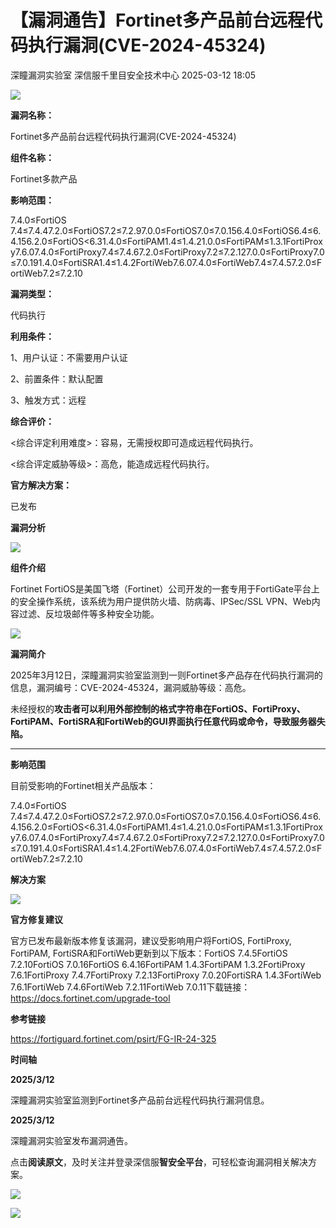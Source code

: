 #  【漏洞通告】Fortinet多产品前台远程代码执行漏洞(CVE-2024-45324)   
深瞳漏洞实验室  深信服千里目安全技术中心   2025-03-12 18:05  
  
![](https://mmbiz.qpic.cn/mmbiz_gif/w8NHw6tcQ5zUZsFhwsymhSTTVzBKYtxRDosiaQHRGs62FenzAISjpnVhuJawiaianBZZIqbKgyLppYL5xB7ibXogUg/640?wx_fmt=gif&from=appmsg "")  
  
**漏洞名称：**  
  
Fortinet多产品前台远程代码执行漏洞(CVE-2024-45324)  
  
**组件名称：**  
  
Fortinet多款产品  
  
**影响范围：**  
  
7.4.0≤FortiOS 7.4≤7.4.47.2.0≤FortiOS7.2≤7.2.97.0.0≤FortiOS7.0≤7.0.156.4.0≤FortiOS6.4≤6.4.156.2.0≤FortiOS<6.31.4.0≤FortiPAM1.4≤1.4.21.0.0≤FortiPAM≤1.3.1FortiProxy7.6.07.4.0≤FortiProxy7.4≤7.4.67.2.0≤FortiProxy7.2≤7.2.127.0.0≤FortiProxy7.0≤7.0.191.4.0≤FortiSRA1.4≤1.4.2FortiWeb7.6.07.4.0≤FortiWeb7.4≤7.4.57.2.0≤FortiWeb7.2≤7.2.10  
  
**漏洞类型：**  
  
代码执行  
  
**利用条件：**  
  
1、用户认证：不需要用户认证  
  
2、前置条件：默认配置  
  
3、触发方式：远程  
  
**综合评价：**  
  
<综合评定利用难度>：容易，无需授权即可造成远程代码执行。  
  
<综合评定威胁等级>：高危，能造成远程代码执行。  
  
**官方解决方案：**  
  
已发布  
  
  
  
  
**漏洞分析**  
  
![](https://mmbiz.qpic.cn/mmbiz_gif/w8NHw6tcQ5zUZsFhwsymhSTTVzBKYtxRfaNZQgmlRpicEhjFFcap9WAvOkic4iaf51DCZ8MicTfIFc19xwibKLbK9LQ/640?wx_fmt=gif&from=appmsg "")  
  
**组件介绍**  
  
Fortinet FortiOS是美国飞塔（Fortinet）公司开发的一套专用于FortiGate平台上的安全操作系统，该系统为用户提供防火墙、防病毒、IPSec/SSL VPN、Web内容过滤、反垃圾邮件等多种安全功能。  
  
![](https://mmbiz.qpic.cn/mmbiz_gif/w8NHw6tcQ5zUZsFhwsymhSTTVzBKYtxRfaNZQgmlRpicEhjFFcap9WAvOkic4iaf51DCZ8MicTfIFc19xwibKLbK9LQ/640?wx_fmt=gif&from=appmsg "")  
  
**漏洞简介**  
  
2025年3月12日，深瞳漏洞实验室监测到一则Fortinet多产品存在代码执行漏洞的信息，漏洞编号：CVE-2024-45324，漏洞威胁等级：高危。  
  
未经授权的**攻击者可以利用外部控制的格式字符串在FortiOS、FortiProxy、FortiPAM、FortiSRA和FortiWeb的GUI界面执行任意代码或命令，导致服务器失陷。**  
  
****  
  
  
**影响范围**  
  
目前受影响的Fortinet相关产品版本：  
  
7.4.0≤FortiOS 7.4≤7.4.47.2.0≤FortiOS7.2≤7.2.97.0.0≤FortiOS7.0≤7.0.156.4.0≤FortiOS6.4≤6.4.156.2.0≤FortiOS<6.31.4.0≤FortiPAM1.4≤1.4.21.0.0≤FortiPAM≤1.3.1FortiProxy7.6.07.4.0≤FortiProxy7.4≤7.4.67.2.0≤FortiProxy7.2≤7.2.127.0.0≤FortiProxy7.0≤7.0.191.4.0≤FortiSRA1.4≤1.4.2FortiWeb7.6.07.4.0≤FortiWeb7.4≤7.4.57.2.0≤FortiWeb7.2≤7.2.10  
  
  
  
**解决方案**  
  
![](https://mmbiz.qpic.cn/mmbiz_gif/w8NHw6tcQ5zUZsFhwsymhSTTVzBKYtxRfaNZQgmlRpicEhjFFcap9WAvOkic4iaf51DCZ8MicTfIFc19xwibKLbK9LQ/640?wx_fmt=gif&from=appmsg "")  
  
**官方修复建议**  
  
  
官方已发布最新版本修复该漏洞，建议受影响用户将FortiOS, FortiProxy, FortiPAM, FortiSRA和FortiWeb更新到以下版本：FortiOS 7.4.5FortiOS 7.2.10FortiOS 7.0.16FortiOS 6.4.16FortiPAM 1.4.3FortiPAM 1.3.2FortiProxy 7.6.1FortiProxy 7.4.7FortiProxy 7.2.13FortiProxy 7.0.20FortiSRA 1.4.3FortiWeb 7.6.1FortiWeb 7.4.6FortiWeb 7.2.11FortiWeb 7.0.11下载链接：https://docs.fortinet.com/upgrade-tool  
  
  
  
  
**参考链接**  
  
  
https://fortiguard.fortinet.com/psirt/FG-IR-24-325  
  
  
  
  
  
**时间轴**  
  
  
  
**2025/3/12**  
  
深瞳漏洞实验室监测到Fortinet多产品前台远程代码执行漏洞信息。  
  
  
**2025/3/12**  
  
深瞳漏洞实验室发布漏洞通告。  
  
  
点击**阅读原文**，及时关注并登录深信服**智安全平台**，可轻松查询漏洞相关解决方案。  
  
![](https://mmbiz.qpic.cn/mmbiz_png/w8NHw6tcQ5yhw2d4qL0nEBWRgiaueZ1RMETNzzBRhgLicKLgT1Jw0XYRaxibWDzoo8QJNb3ia0ZzvYJo41mc6kYydg/640?wx_fmt=png&from=appmsg "")  
  
  
![](https://mmbiz.qpic.cn/mmbiz_png/w8NHw6tcQ5zUZsFhwsymhSTTVzBKYtxRCuzbROJspepypWrhV8vrH0DwMFMucQoUTiaMoibzuibI8biciaW7StwzxibA/640?wx_fmt=png&from=appmsg "")  
  
  
